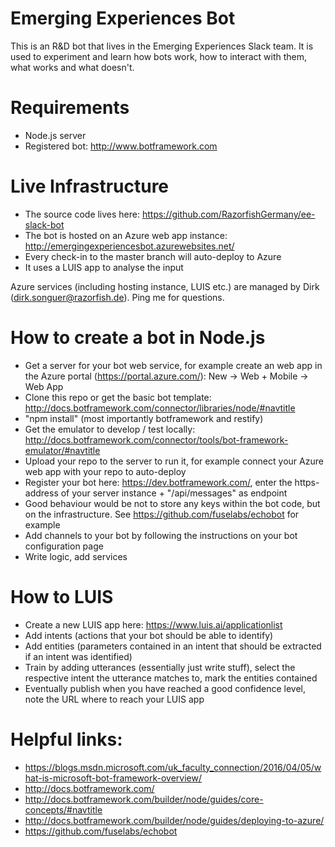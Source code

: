 # Emerging Experiences Bot

This is an R&D bot that lives in the Emerging Experiences Slack team. It is used to
experiment and learn how bots work, how to interact with them, what works and what
doesn't.


# Requirements

* Node.js server
* Registered bot: http://www.botframework.com


# Live Infrastructure

* The source code lives here: https://github.com/RazorfishGermany/ee-slack-bot
* The bot is hosted on an Azure web app instance: http://emergingexperiencesbot.azurewebsites.net/
* Every check-in to the master branch will auto-deploy to Azure
* It uses a LUIS app to analyse the input

Azure services (including hosting instance, LUIS etc.) are managed by Dirk (dirk.songuer@razorfish.de). Ping me for questions.


# How to create a bot in Node.js

* Get a server for your bot web service, for example create an web app in the Azure portal (https://portal.azure.com/): New -> Web + Mobile -> Web App
* Clone this repo or get the basic bot template: http://docs.botframework.com/connector/libraries/node/#navtitle
* "npm install" (most importantly botframework and restify)
* Get the emulator to develop / test locally: http://docs.botframework.com/connector/tools/bot-framework-emulator/#navtitle
* Upload your repo to the server to run it, for example connect your Azure web app with your repo to auto-deploy
* Register your bot here: https://dev.botframework.com/, enter the https-address of your server instance + "/api/messages" as endpoint
* Good behaviour would be not to store any keys within the bot code, but on the infrastructure. See https://github.com/fuselabs/echobot for example
* Add channels to your bot by following the instructions on your bot configuration page
* Write logic, add services


# How to LUIS

* Create a new LUIS app here: https://www.luis.ai/applicationlist
* Add intents (actions that your bot should be able to identify)
* Add entities (parameters contained in an intent that should be extracted if an intent was identified)
* Train by adding utterances (essentially just write stuff), select the respective intent the utterance matches to, mark the entities contained
* Eventually publish when you have reached a good confidence level, note the URL where to reach your LUIS app


# Helpful links:

* https://blogs.msdn.microsoft.com/uk_faculty_connection/2016/04/05/what-is-microsoft-bot-framework-overview/
* http://docs.botframework.com/
* http://docs.botframework.com/builder/node/guides/core-concepts/#navtitle
* http://docs.botframework.com/builder/node/guides/deploying-to-azure/
* https://github.com/fuselabs/echobot
